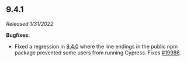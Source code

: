 ## 9.4.1

_Released 1/31/2022_

**Bugfixes:**

- Fixed a regression in [9.4.0](/guides/references/changelog#9-4-0) where the
  line endings in the public npm package prevented some users from running
  Cypress. Fixes [#19986](https://github.com/cypress-io/cypress/issues/19986).
